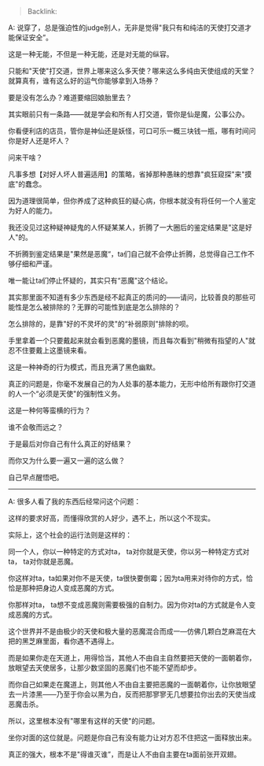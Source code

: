 > Backlink: 

A: 说穿了，总是强迫性的judge别人，无非是觉得"我只有和纯洁的天使打交道才能保证安全”。

这是一种无能，不但是一种无能，还是对无能的纵容。

只能和"天使"打交道，世界上哪来这么多天使？哪来这么多纯由天使组成的天堂？就算真有，谁有这么好的运气你能够拿到入场券？

要是没有怎么办？难道要缩回娘胎里去？

其实眼前只有一条路——就是学会和所有人打交道，管你是仙是魔，公事公办。

你看便利店的店员，管你是神仙还是妖怪，可口可乐一概三块钱一瓶，哪有时间问你是好人还是坏人？

问来干啥？

凡事多想【对好人坏人普遍适用】的策略，省掉那种愚昧的想靠"疯狂窥探"来"摸底"的蠢念。

因为道理很简单，但你养成了这种疯狂的疑心病，你根本就没有将任何一个人鉴定为好人的能力。

我还没见过这种疑神疑鬼的人怀疑某某人，折腾了一大圈后的鉴定结果是"这是好人"的。

不折腾到鉴定结果是"果然是恶魔“，ta们自己就不会停止折腾，总觉得自己工作不够仔细和严谨。

唯一能让ta们停止怀疑的，其实只有“恶魔"这个结论。

其实那里面不知道有多少东西是经不起真正的质问的——请问，比较善良的那些可能性是怎么被排除的？无罪的可能性到底是怎么排除的？

怎么排除的，是靠"好的不灵坏的灵"的“补弱原则"排除的呗。

手里拿着一个只要戴起来就会看到恶魔的墨镜，而且每次看到"稍微有指望的人"就忍不住要戴上这墨镜来看。

这是一种神奇的行为模式，而且充满了黑色幽默。

真正的问题是，你毫不发展自己的为人处事的基本能力，无形中给所有跟你打交道的人一个“必须是天使"的强制性义务。

这是一种何等蛮横的行为？

谁不会敬而远之？

于是最后对你自己有什么真正的好结果？

而你又为什么要一遍又一遍的这么做？

自己早点醒悟吧。

---

A: 很多人看了我的东西后经常问这个问题：

这样的要求好高，而懂得欣赏的人好少，遇不上，所以这个不现实。

实际上，这个社会的运行法则是这样的：

同一个人，你以一种特定的方式对ta， ta对你就是天使，你以另一种特定方式对ta， ta对你就是恶魔。

你这样对ta，ta如果对你不是天使，ta很快要倒霉；因为ta用来对待你的方式，恰恰是那种把身边人变成恶魔的方式。

你那样对ta， ta想不变成恶魔则需要极强的自制力。因为你对ta的方式就是令人变成恶魔的方式。

这个世界并不是由极少的天使和极大量的恶魔混合而成一—仿佛几颗白芝麻混在大把的黑芝麻里面，看你遇不遇得上。

而是如果你走在天道上，用得恰当，其他人不由自主自然要把天使的一面朝着你，放眼望去天使居多，让那少数坚固的恶魔们也不能不望而却步。

而你自己如果走在魔道上，则其他人不由自主要把恶魔的一面朝着你，让你放眼望去一片漆黑——乃至于你会以黑为白，反而把那寥寥无几想要拉你出去的天使当成恶魔击杀。

所以，这里根本没有"哪里有这样的天使"的问题。

坐你对面的这位就是。问题是你自己有没有能力让对方忍不住把这一面释放出来。

真正的强大，根本不是"得谁灭谁”，而是让人不由自主要在ta面前张开双翅。
